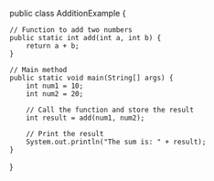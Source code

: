 public class AdditionExample {

    // Function to add two numbers
    public static int add(int a, int b) {
        return a + b;
    }

    // Main method
    public static void main(String[] args) {
        int num1 = 10;
        int num2 = 20;

        // Call the function and store the result
        int result = add(num1, num2);

        // Print the result
        System.out.println("The sum is: " + result);
    }
}
